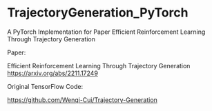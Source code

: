 # TrajectoryGeneration_PyTorch
A PyTorch Implementation for Paper Efficient Reinforcement Learning Through Trajectory Generation

Paper:

Efficient Reinforcement Learning Through Trajectory Generation https://arxiv.org/abs/2211.17249

Original TensorFlow Code:

https://github.com/Wenqi-Cui/Trajectory-Generation

